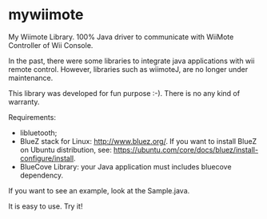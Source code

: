 # mywiimote
My Wiimote Library. 100% Java driver to communicate with WiiMote Controller of Wii Console.

In the past, there were some libraries to integrate java applications with wii remote control. However, libraries such as wiimoteJ, are no longer under maintenance.

This library was developed for fun purpose :-). There is no any kind of warranty.

Requirements: 

- libluetooth;
- BlueZ stack for Linux: http://www.bluez.org/. If you want to install BlueZ on Ubuntu distribution, see: https://ubuntu.com/core/docs/bluez/install-configure/install. 
- BlueCove Library: your Java application must includes bluecove dependency.

If you want to see an example, look at the Sample.java.

It is easy to use. Try it!
